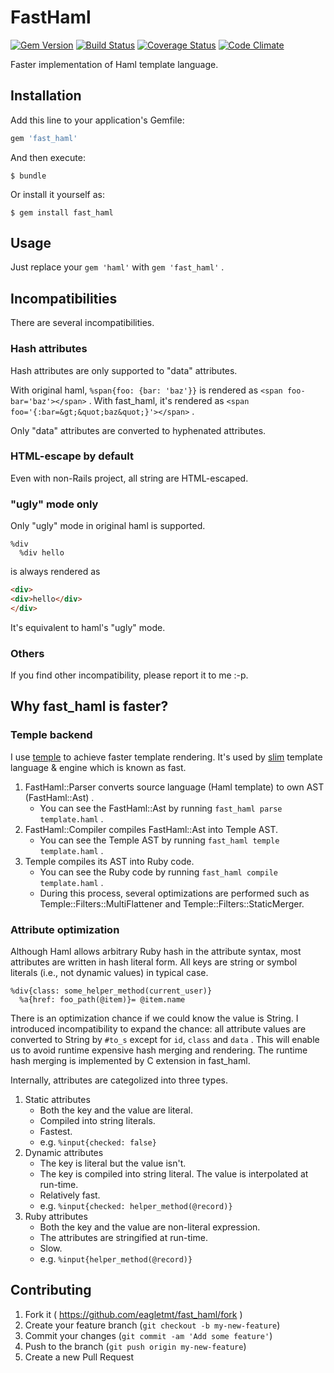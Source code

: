 # FastHaml
[![Gem Version](https://badge.fury.io/rb/fast_haml.svg)](http://badge.fury.io/rb/fast_haml)
[![Build Status](https://travis-ci.org/eagletmt/fast_haml.svg)](https://travis-ci.org/eagletmt/fast_haml)
[![Coverage Status](https://coveralls.io/repos/eagletmt/fast_haml/badge.svg)](https://coveralls.io/r/eagletmt/fast_haml)
[![Code Climate](https://codeclimate.com/github/eagletmt/fast_haml/badges/gpa.svg)](https://codeclimate.com/github/eagletmt/fast_haml)

Faster implementation of Haml template language.

## Installation

Add this line to your application's Gemfile:

```ruby
gem 'fast_haml'
```

And then execute:

    $ bundle

Or install it yourself as:

    $ gem install fast_haml

## Usage

Just replace your `gem 'haml'` with `gem 'fast_haml'` .

## Incompatibilities
There are several incompatibilities.

### Hash attributes
Hash attributes are only supported to "data" attributes.

With original haml, `%span{foo: {bar: 'baz'}}` is rendered as `<span foo-bar='baz'></span>` .
With fast_haml, it's rendered as `<span foo='{:bar=&gt;&quot;baz&quot;}'></span>` .

Only "data" attributes are converted to hyphenated attributes.

### HTML-escape by default
Even with non-Rails project, all string are HTML-escaped.

### "ugly" mode only
Only "ugly" mode in original haml is supported.

```haml
%div
  %div hello
```

is always rendered as

```html
<div>
<div>hello</div>
</div>
```

It's equivalent to haml's "ugly" mode.

### Others
If you find other incompatibility, please report it to me :-p.

## Why fast_haml is faster?
### Temple backend
I use [temple](https://github.com/judofyr/temple) to achieve faster template rendering.
It's used by [slim](https://github.com/slim-template/slim) template language & engine which is known as fast.

1. FastHaml::Parser converts source language (Haml template) to own AST (FastHaml::Ast) .
    - You can see the FastHaml::Ast by running `fast_haml parse template.haml` .
2. FastHaml::Compiler compiles FastHaml::Ast into Temple AST.
    - You can see the Temple AST by running `fast_haml temple template.haml` .
3. Temple compiles its AST into Ruby code.
    - You can see the Ruby code by running `fast_haml compile template.haml` .
    - During this process, several optimizations are performed such as Temple::Filters::MultiFlattener and Temple::Filters::StaticMerger.

### Attribute optimization
Although Haml allows arbitrary Ruby hash in the attribute syntax, most attributes are written in hash literal form.
All keys are string or symbol literals (i.e., not dynamic values) in typical case.

```haml
%div{class: some_helper_method(current_user)}
  %a{href: foo_path(@item)}= @item.name
```

There is an optimization chance if we could know the value is String.
I introduced incompatibility to expand the chance: all attribute values are converted to String by `#to_s` except for `id`, `class` and `data` .
This will enable us to avoid runtime expensive hash merging and rendering.
The runtime hash merging is implemented by C extension in fast_haml.

Internally, attributes are categolized into three types.

1. Static attributes
    - Both the key and the value are literal.
    - Compiled into string literals.
    - Fastest.
    - e.g. `%input{checked: false}`
2. Dynamic attributes
    - The key is literal but the value isn't.
    - The key is compiled into string literal. The value is interpolated at run-time.
    - Relatively fast.
    - e.g. `%input{checked: helper_method(@record)}`
3. Ruby attributes
    - Both the key and the value are non-literal expression.
    - The attributes are stringified at run-time.
    - Slow.
    - e.g. `%input{helper_method(@record)}`

## Contributing

1. Fork it ( https://github.com/eagletmt/fast_haml/fork )
2. Create your feature branch (`git checkout -b my-new-feature`)
3. Commit your changes (`git commit -am 'Add some feature'`)
4. Push to the branch (`git push origin my-new-feature`)
5. Create a new Pull Request

